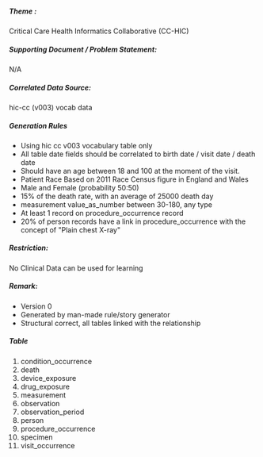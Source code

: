
##### Theme : 
Critical Care Health Informatics Collaborative (CC-HIC)

##### Supporting Document / Problem Statement:
N/A

##### Correlated Data Source:
hic-cc (v003) vocab data

##### Generation Rules
* Using hic cc v003 vocabulary table only
* All table date fields should be correlated to birth date / visit date / death date
* Should have an age between 18 and 100 at the moment of the visit.
* Patient Race Based on 2011 Race Census figure in England and Wales
* Male and Female (probability 50:50)
* 15% of the death rate, with an average of 25000 death day
* measurement value_as_number between 30-180, any type
* At least 1 record on procedure_occurrence record
* 20% of person records have a link in procedure_occurrence with the concept of "Plain chest X-ray"

##### Restriction:
No Clinical Data can be used for learning

##### Remark:
* Version 0
* Generated by man-made rule/story generator
* Structural correct, all tables linked with the relationship

##### Table
1. condition_occurrence
2. death
3. device_exposure
4. drug_exposure
5. measurement
6. observation
7. observation_period
8. person
9. procedure_occurrence
10. specimen
11. visit_occurrence
